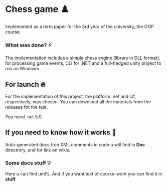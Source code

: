 # Chess game :chess_pawn:

Implemented as a term paper for the 3rd year of the university, the OOP course.

### What was done? :zap:

The implementation includes a simple chess engine (library in DLL format), for processing game events, CLI for .NET and a full-fledged unity project to run on Windows.

## For launch :fire:

For the implementation of this project, the platform .net and c#, respectively, was chosen.
You can download all the materials from the releases for the test.

You need .net 5.0.

## If you need to know how it works :book:

Auto-generated docs fron XML comments in code u will find in **Doc** directrory, and for link on wikis.

### Some docs stuff :bulb:

Here u can find uml's. And if you want text of course-work you can find it in **stuff**

